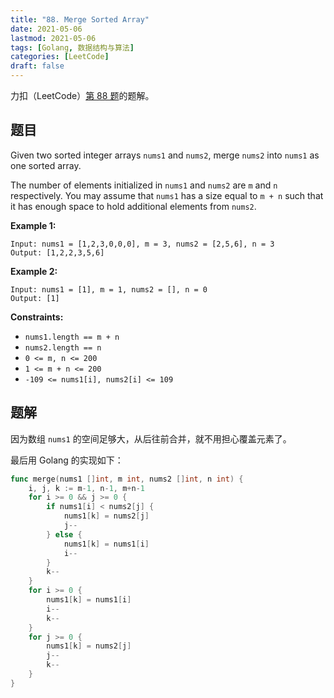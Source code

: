 ```yaml
---
title: "88. Merge Sorted Array"
date: 2021-05-06
lastmod: 2021-05-06
tags: [Golang, 数据结构与算法]
categories: [LeetCode]
draft: false
---
```


力扣（LeetCode）[第 88 题](https://leetcode-cn.com/problems/merge-sorted-array)的题解。

<!--more-->

## 题目

Given two sorted integer arrays `nums1` and `nums2`, merge `nums2` into `nums1` as one sorted array.

The number of elements initialized in `nums1` and `nums2` are `m` and `n` respectively. You may assume that `nums1` has a size equal to `m + n` such that it has enough space to hold additional elements from `nums2`.

**Example 1:**

```text
Input: nums1 = [1,2,3,0,0,0], m = 3, nums2 = [2,5,6], n = 3
Output: [1,2,2,3,5,6]
```

**Example 2:**

```text
Input: nums1 = [1], m = 1, nums2 = [], n = 0
Output: [1]
```

**Constraints:**

- `nums1.length == m + n`
- `nums2.length == n`
- `0 <= m, n <= 200`
- `1 <= m + n <= 200`
- `-109 <= nums1[i], nums2[i] <= 109`

## 题解

因为数组 `nums1` 的空间足够大，从后往前合并，就不用担心覆盖元素了。

最后用 Golang 的实现如下：

```go
func merge(nums1 []int, m int, nums2 []int, n int) {
    i, j, k := m-1, n-1, m+n-1
    for i >= 0 && j >= 0 {
        if nums1[i] < nums2[j] {
            nums1[k] = nums2[j]
            j--
        } else {
            nums1[k] = nums1[i]
            i--
        }
        k--
    }
    for i >= 0 {
        nums1[k] = nums1[i]
        i--
        k--
    }
    for j >= 0 {
        nums1[k] = nums2[j]
        j--
        k--
    }
}
```
